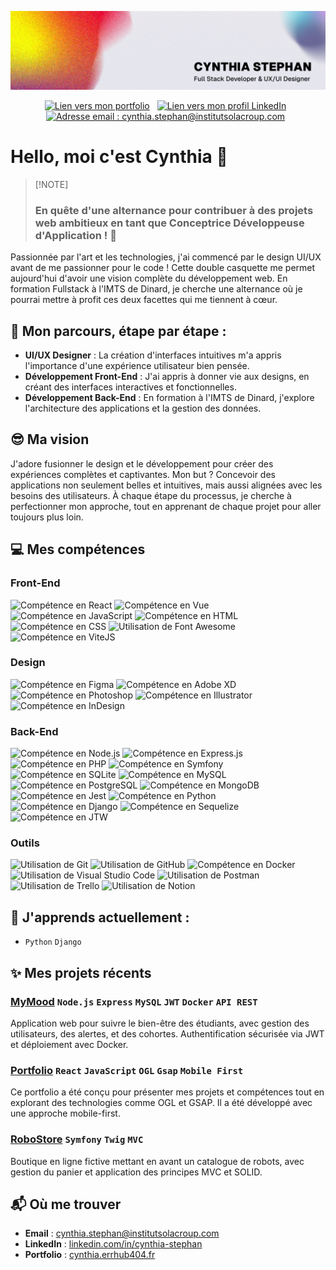 ![Bannière Cynthia Stephan](./src/banner.jpg)

<p align="center">
<a style="margin-right: 8px;" href="https://cynthia.errhub404.fr/"><img height="20px" src="https://ziadoua.github.io/m3-Markdown-Badges/badges/MyPortfolio/myportfolio3.svg" alt="Lien vers mon portfolio "></a>
<a style="margin-right: 8px;" href="https://www.linkedin.com/in/cynthia-stephan/"><img height="20px" src="https://ziadoua.github.io/m3-Markdown-Badges/badges/LinkedIn/linkedin3.svg" alt="Lien vers mon profil LinkedIn"></a>
<a style="margin-right: 8px;" href="mailto:cynthia.stephan@institutsolacroup.com"><img height="20px" src="https://ziadoua.github.io/m3-Markdown-Badges/badges/Gmail/gmail3.svg" alt="Adresse email : cynthia.stephan@institutsolacroup.com"></a>
</p>

# Hello, moi c'est Cynthia 🤗

>
>[!NOTE]
> ### En quête d'une alternance pour contribuer à des projets web ambitieux en tant que **Conceptrice Développeuse d'Application** ! 🚀
>

Passionnée par l'art et les technologies,  j'ai commencé par le design UI/UX avant de me passionner pour le code ! Cette double casquette me permet aujourd'hui d'avoir une vision complète du développement web. En formation Fullstack à l'IMTS de Dinard, je cherche une alternance où je pourrai mettre à profit ces deux facettes qui me tiennent à cœur.

## 🌱 Mon parcours, étape par étape :
- **UI/UX Designer** : La création d'interfaces intuitives m'a appris l'importance d'une expérience utilisateur bien pensée.
- **Développement Front-End** : J'ai appris à donner vie aux designs, en créant des interfaces interactives et fonctionnelles.
- **Développement Back-End** : En formation à l'IMTS de Dinard, j'explore l'architecture des applications et la gestion des données. 

## 😎 Ma vision
J'adore fusionner le design et le développement pour créer des expériences complètes et captivantes. Mon but ? Concevoir des applications non seulement belles et intuitives, mais aussi alignées avec les besoins des utilisateurs.
 À chaque étape du processus, je cherche à perfectionner mon approche, tout en apprenant de chaque projet pour aller toujours plus loin.

## 💻 Mes compétences

<div class="d-flex flex-row">
   <div>

   ### Front-End
   <p>
      <img height="24px" src="https://ziadoua.github.io/m3-Markdown-Badges/badges/React/react3.svg" alt="Compétence en React">
      <img height="24px" src="https://ziadoua.github.io/m3-Markdown-Badges/badges/Vue/vue3.svg" alt="Compétence en Vue">
      <img height="24px" src="https://ziadoua.github.io/m3-Markdown-Badges/badges/Javascript/javascript3.svg" alt="Compétence en JavaScript">
      <img height="24px" src="https://ziadoua.github.io/m3-Markdown-Badges/badges/HTML/html3.svg" alt="Compétence en HTML">
      <img height="24px" src="https://ziadoua.github.io/m3-Markdown-Badges/badges/CSS/css3.svg" alt="Compétence en CSS">
      <img height="24px" src="https://ziadoua.github.io/m3-Markdown-Badges/badges/FontAwesome/fontawesome3.svg" alt="Utilisation de Font Awesome">
      <img height="24px" src="https://ziadoua.github.io/m3-Markdown-Badges/badges/ViteJS/vitejs3.svg" alt="Compétence en ViteJS">
   </p>

   ### Design
   <p>
      <img height="24px" src="https://ziadoua.github.io/m3-Markdown-Badges/badges/Figma/figma3.svg" alt="Compétence en Figma">
      <img height="24px" src="https://ziadoua.github.io/m3-Markdown-Badges/badges/XD/xd3.svg" alt="Compétence en Adobe XD">
      <img height="24px" src="https://ziadoua.github.io/m3-Markdown-Badges/badges/Photoshop/photoshop3.svg" alt="Compétence en Photoshop">
      <img height="24px" src="https://ziadoua.github.io/m3-Markdown-Badges/badges/Illustrator/illustrator3.svg" alt="Compétence en Illustrator">
      <img height="24px" src="https://ziadoua.github.io/m3-Markdown-Badges/badges/InDesign/indesign3.svg" alt="Compétence en InDesign">
   </p>

   </div>
   
   <div>

   ### Back-End
   <p>
      <img height="24px" src="https://ziadoua.github.io/m3-Markdown-Badges/badges/NodeJS/nodejs3.svg" alt="Compétence en Node.js">
      <img height="24px" src="https://ziadoua.github.io/m3-Markdown-Badges/badges/Express/express3.svg" alt="Compétence en Express.js">
      <img height="24px" src="https://ziadoua.github.io/m3-Markdown-Badges/badges/PHP/php3.svg" alt="Compétence en PHP">
      <img height="24px" src="https://ziadoua.github.io/m3-Markdown-Badges/badges/Symfony/symfony3.svg" alt="Compétence en Symfony">
      <img height="24px" src="https://ziadoua.github.io/m3-Markdown-Badges/badges/SQLite/sqlite3.svg" alt="Compétence en SQLite">
      <img height="24px" src="https://ziadoua.github.io/m3-Markdown-Badges/badges/MySQL/mysql3.svg" alt="Compétence en MySQL">
      <img height="24px" src="https://ziadoua.github.io/m3-Markdown-Badges/badges/PostgreSQL/postgresql3.svg" alt="Compétence en PostgreSQL">
      <img height="24px" src="https://ziadoua.github.io/m3-Markdown-Badges/badges/MongoDB/mongodb3.svg" alt="Compétence en MongoDB">
      <img height="24px" src="https://ziadoua.github.io/m3-Markdown-Badges/badges/Jest/jest3.svg" alt="Compétence en Jest">
      <img height="24px" src="https://ziadoua.github.io/m3-Markdown-Badges/badges/Python/python3.svg" alt="Compétence en Python">
      <img height="24px" src="https://ziadoua.github.io/m3-Markdown-Badges/badges/Django/django3.svg" alt="Compétence en Django">
      <img height="24px" src="https://ziadoua.github.io/m3-Markdown-Badges/badges/Sequelize/sequelize3.svg" alt="Compétence en Sequelize">
      <img height="24px" src="https://ziadoua.github.io/m3-Markdown-Badges/badges/JWT/jwt3.svg" alt="Compétence en JTW">
   </p>

   ### Outils
   <p>
      <img height="24px" src="https://ziadoua.github.io/m3-Markdown-Badges/badges/Git/git3.svg" alt="Utilisation de Git">
      <img height="24px" src="https://ziadoua.github.io/m3-Markdown-Badges/badges/Github/github3.svg" alt="Utilisation de GitHub">
      <img height="24px" src="https://ziadoua.github.io/m3-Markdown-Badges/badges/Docker/docker3.svg" alt="Compétence en Docker">
      <img height="24px" src="https://ziadoua.github.io/m3-Markdown-Badges/badges/VisualStudioCode/visualstudiocode3.svg" alt="Utilisation de Visual Studio Code">
      <img height="24px" src="https://ziadoua.github.io/m3-Markdown-Badges/badges/Postman/postman3.svg" alt="Utilisation de Postman">
      <img height="24px" src="https://ziadoua.github.io/m3-Markdown-Badges/badges/Trello/trello3.svg" alt="Utilisation de Trello">
      <img height="24px" src="https://ziadoua.github.io/m3-Markdown-Badges/badges/Notion/notion3.svg" alt="Utilisation de Notion">
   </p>

   </div>
</div>


## 📖 J'apprends actuellement :
- `Python`  `Django`

## ✨ Mes projets récents

### **[MyMood](https://github.com/CynthiaStephan/MyMood.app)**   `Node.js` `Express` `MySQL` `JWT` `Docker` `API REST`
   Application web pour suivre le bien-être des étudiants, avec gestion des utilisateurs, des alertes, et des cohortes. Authentification sécurisée via JWT et déploiement avec Docker.

### **[Portfolio](https://github.com/CynthiaStephan/portfolio)**   `React` `JavaScript` `OGL` `Gsap` `Mobile First`
   Ce portfolio a été conçu pour présenter mes projets et compétences tout en explorant des technologies comme OGL et GSAP. Il a été développé avec une approche mobile-first.

### **[RoboStore](https://github.com/CynthiaStephan/RoboStore)** `Symfony` `Twig` `MVC` 
   Boutique en ligne fictive mettant en avant un catalogue de robots, avec gestion du panier et application des principes MVC et SOLID.

## 📬 Où me trouver
- **Email** : [cynthia.stephan@institutsolacroup.com](mailto:cynthia.stephan@institutsolacroup.com)
- **LinkedIn** : [linkedin.com/in/cynthia-stephan](https://www.linkedin.com/in/cynthia-stephan/)
- **Portfolio** : [cynthia.errhub404.fr](https://cynthia.errhub404.fr/)
